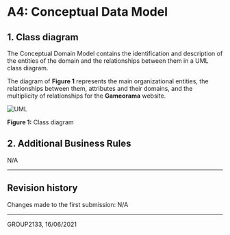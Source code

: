 # A4: Conceptual Data Model

## 1. Class diagram

The Conceptual Domain Model contains the identification and description of the entities of the domain and the relationships between them in a UML class diagram.

The diagram of **Figure 1** represents the main organizational entities, the relationships between them, attributes and their domains, and the multiplicity of relationships for the **Gameorama** website.

![UML](https://user-images.githubusercontent.com/43822403/111355446-4a45f780-867f-11eb-93b4-6b99e2cd9ea5.png) 

**Figure 1:** Class diagram

## 2. Additional Business Rules

N/A

***

## Revision history

Changes made to the first submission:  N/A
***

GROUP2133, 16/06/2021